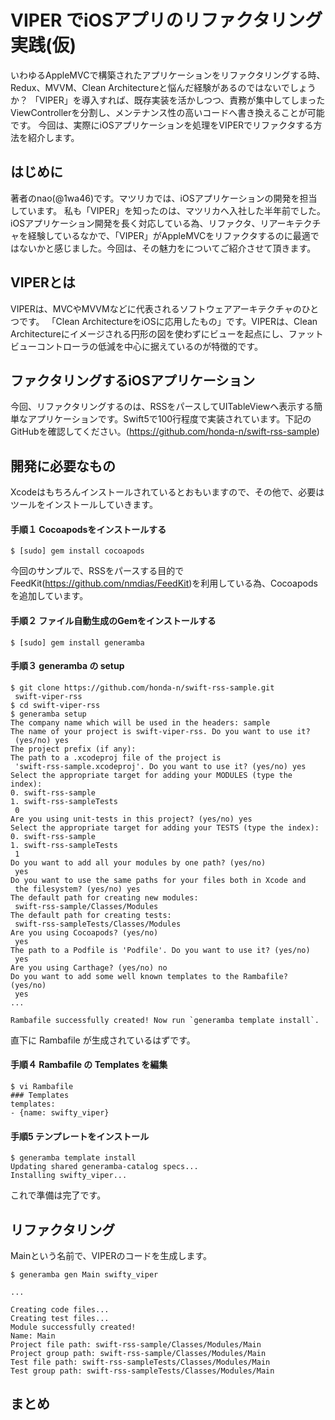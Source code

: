 # VIPER でiOSアプリのリファクタリング実践(仮)

 いわゆるAppleMVCで構築されたアプリケーションをリファクタリングする時、Redux、MVVM、Clean Architectureと悩んだ経験があるのではないでしょうか？
「VIPER」を導入すれば、既存実装を活かしつつ、責務が集中してしまったViewControllerを分割し、メンテナンス性の高いコードへ書き換えることが可能です。
 今回は、実際にiOSアプリケーションを処理をVIPERでリファクタする方法を紹介します。

## はじめに
 著者のnao(@1wa46)です。マツリカでは、iOSアプリケーションの開発を担当しています。
私も「VIPER」を知ったのは、マツリカへ入社した半年前でした。iOSアプリケーション開発を長く対応している為、リファクタ、リアーキテクチャを経験しているなかで、「VIPER」がAppleMVCをリファクタするのに最適ではないかと感じました。今回は、その魅力をについてご紹介させて頂きます。

## VIPERとは
 VIPERは、MVCやMVVMなどに代表されるソフトウェアアーキテクチャのひとつです。
「Clean ArchitectureをiOSに応用したもの」です。VIPERは、Clean Architectureにイメージされる円形の図を使わずにビューを起点にし、ファットビューコントローラの低減を中心に据えているのが特徴的です。

## ファクタリングするiOSアプリケーション
今回、リファクタリングするのは、RSSをパースしてUITableViewへ表示する簡単なアプリケーションです。Swift5で100行程度で実装されています。下記のGitHubを確認してください。(https://github.com/honda-n/swift-rss-sample)

## 開発に必要なもの
 Xcodeはもちろんインストールされているとおもいますので、その他で、必要はツールをインストールしていきます。
#### 手順１ Cocoapodsをインストールする
```
$ [sudo] gem install cocoapods
```
 今回のサンプルで、RSSをパースする目的でFeedKit(https://github.com/nmdias/FeedKit)を利用している為、Cocoapodsを追加しています。

#### 手順２ ファイル自動生成のGemをインストールする

```
$ [sudo] gem install generamba
```

#### 手順３ generamba の setup
```
$ git clone https://github.com/honda-n/swift-rss-sample.git
 swift-viper-rss
$ cd swift-viper-rss
$ generamba setup
The company name which will be used in the headers: sample
The name of your project is swift-viper-rss. Do you want to use it?
 (yes/no) yes
The project prefix (if any):
The path to a .xcodeproj file of the project is
 'swift-rss-sample.xcodeproj'. Do you want to use it? (yes/no) yes
Select the appropriate target for adding your MODULES (type the index):
0. swift-rss-sample
1. swift-rss-sampleTests
 0
Are you using unit-tests in this project? (yes/no) yes
Select the appropriate target for adding your TESTS (type the index):
0. swift-rss-sample
1. swift-rss-sampleTests
 1
Do you want to add all your modules by one path? (yes/no)
 yes
Do you want to use the same paths for your files both in Xcode and
 the filesystem? (yes/no) yes
The default path for creating new modules:
 swift-rss-sample/Classes/Modules
The default path for creating tests:
 swift-rss-sampleTests/Classes/Modules
Are you using Cocoapods? (yes/no)
 yes
The path to a Podfile is 'Podfile'. Do you want to use it? (yes/no)
 yes
Are you using Carthage? (yes/no) no
Do you want to add some well known templates to the Rambafile? (yes/no)
 yes
...

Rambafile successfully created! Now run `generamba template install`.
```
 直下に Rambafile が生成されているはずです。

#### 手順４ Rambafile の Templates を編集
```
$ vi Rambafile
### Templates
templates:
- {name: swifty_viper}
```

#### 手順5 テンプレートをインストール
```
$ generamba template install
Updating shared generamba-catalog specs...
Installing swifty_viper...
```
 これで準備は完了です。

## リファクタリング
 Mainという名前で、VIPERのコードを生成します。
```
$ generamba gen Main swifty_viper

...

Creating code files...
Creating test files...
Module successfully created!
Name: Main
Project file path: swift-rss-sample/Classes/Modules/Main
Project group path: swift-rss-sample/Classes/Modules/Main
Test file path: swift-rss-sampleTests/Classes/Modules/Main
Test group path: swift-rss-sampleTests/Classes/Modules/Main
```


## まとめ
